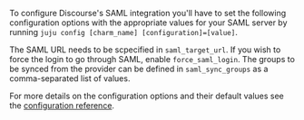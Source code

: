 To configure Discourse's SAML integration you'll have to set the following configuration options with the appropriate values for your SAML server by running `juju config [charm_name] [configuration]=[value]`.

The SAML URL needs to be scpecified in `saml_target_url`. If you wish to force the login to go through SAML, enable `force_saml_login`.
The groups to be synced from the provider can be defined in `saml_sync_groups` as a comma-separated list of values.

For more details on the configuration options and their default values see the [configuration reference](https://charmhub.io/discourse-k8s/configure).
